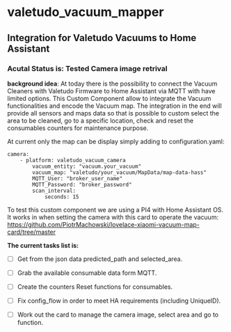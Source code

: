 # valetudo_vacuum_mapper
## Integration for Valetudo Vacuums to Home Assistant

### Acutal Status is: Tested Camera image retrival


**background idea**:
At today there is the possibility to connect the Vacuum Cleaners with Valetudo Firmware to Home Assistant via MQTT with have limited options. 
This Custom Component allow to integrate the Vacuum functionalities and encode the Vacuum map. 
The integration in the end will provide all sensors and maps data so that is possible to custom select the area to be cleaned, 
go to a specific location, check and reset the consumables counters for maintenance purpose. 

At current only the map can be display simply adding to configuration.yaml:

```
camera:
    - platform: valetudo_vacuum_camera
        vacuum_entity: "vacuum.your_vacuum"
        vacuum_map: "valetudo/your_vacuum/MapData/map-data-hass"
        MQTT_User: "broker_user_name"
        MQTT_Password: "broker_password"
        scan_interval:
            seconds: 15
```

To test this custom component we are using a PI4 with Home Assistant OS.
It works in when setting the camera with this card to operate the vacuum: 
https://github.com/PiotrMachowski/lovelace-xiaomi-vacuum-map-card/tree/master
 
**The current tasks list is:**
- [ ] Get from the json data predicted_path and selected_area. 
- [ ] Grab the available consumable data form MQTT.
- [ ] Create the counters Reset functions for consumables.
- [ ] Fix config_flow in order to meet HA requirements (including UniqueID).
- [ ] Work out the card to manage the camera image, select area and go to function.

